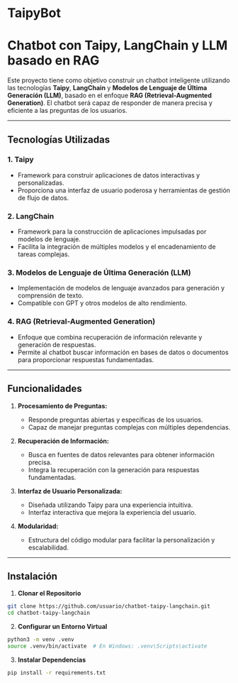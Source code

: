 # TaipyBot

# Chatbot con Taipy, LangChain y LLM basado en RAG

Este proyecto tiene como objetivo construir un chatbot inteligente utilizando las tecnologías **Taipy**, **LangChain** y **Modelos de Lenguaje de Última Generación (LLM)**, basado en el enfoque **RAG (Retrieval-Augmented Generation)**. El chatbot será capaz de responder de manera precisa y eficiente a las preguntas de los usuarios.

---

## Tecnologías Utilizadas

### 1. **Taipy**
- Framework para construir aplicaciones de datos interactivas y personalizadas.
- Proporciona una interfaz de usuario poderosa y herramientas de gestión de flujo de datos.

### 2. **LangChain**
- Framework para la construcción de aplicaciones impulsadas por modelos de lenguaje.
- Facilita la integración de múltiples modelos y el encadenamiento de tareas complejas.

### 3. **Modelos de Lenguaje de Última Generación (LLM)**
- Implementación de modelos de lenguaje avanzados para generación y comprensión de texto.
- Compatible con GPT y otros modelos de alto rendimiento.

### 4. **RAG (Retrieval-Augmented Generation)**
- Enfoque que combina recuperación de información relevante y generación de respuestas.
- Permite al chatbot buscar información en bases de datos o documentos para proporcionar respuestas fundamentadas.

---

## Funcionalidades

1. **Procesamiento de Preguntas:**
   - Responde preguntas abiertas y específicas de los usuarios.
   - Capaz de manejar preguntas complejas con múltiples dependencias.

2. **Recuperación de Información:**
   - Busca en fuentes de datos relevantes para obtener información precisa.
   - Integra la recuperación con la generación para respuestas fundamentadas.

3. **Interfaz de Usuario Personalizada:**
   - Diseñada utilizando Taipy para una experiencia intuitiva.
   - Interfaz interactiva que mejora la experiencia del usuario.

4. **Modularidad:**
   - Estructura del código modular para facilitar la personalización y escalabilidad.

---

## Instalación

1. **Clonar el Repositorio**
```bash
git clone https://github.com/usuario/chatbot-taipy-langchain.git
cd chatbot-taipy-langchain
```

2. **Configurar un Entorno Virtual**
```bash
python3 -m venv .venv
source .venv/bin/activate  # En Windows: .venv\Scripts\activate
```

3. **Instalar Dependencias**
```bash
pip install -r requirements.txt
```